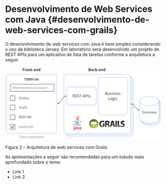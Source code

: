 # Desenvolvimento de Web Services com Java {#desenvolvimento-de-web-services-com-grails}

O desenvolvimento de _web services_ com Java é bem simples considerando o uso da biblioteca Jersey. Em laboratório será desenvolvido um projeto de REST APIs para um aplicativo de lista de tarefas conforme a arquitetura a seguir.

![C:\Users\ednardo\AppData\Roaming\Skype\edysegura\media\_messaging\media\_cache\^DE4892C42B39D4D0B88C1DA6842F156184F15A7BDCCB1E41D7^pimgpsh\_fullsize\_distr.jpg](assets/cusersednardoappdataroamingsk.png)

Figura 2 – Arquitetura de web services com Grails

As apresentações a seguir são recomendadas para um estudo mais aprofundado sobre o tema:

* Link 1
* Link 2



